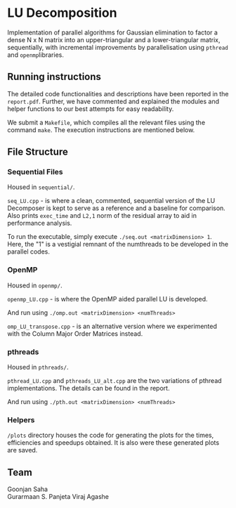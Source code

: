 # LU Decomposition

Implementation of parallel algorithms for Gaussian elimination to factor a dense N x N matrix into an upper-triangular and a lower-triangular matrix, sequentially, with incremental improvements by parallelisation  using `pthread` and `openmp`libraries. 

## Running instructions

The detailed code functionalities and descriptions have been reported in the `report.pdf`. Further, we have commented and explained the modules and helper functions to our best attempts for easy readability.

We submit a `Makefile`, which compiles all the relevant files using the command `make`. The execution instructions are mentioned below. 

## File Structure

### Sequential Files

Housed in `sequential/`.

`seq_LU.cpp` - is where a clean, commented, sequential version of the LU Decomposer is kept to serve as a reference and a baseline for comparison. Also prints `exec_time` and  `L2,1` norm of the residual array to aid in performance analysis.

To run the executable, simply execute `./seq.out <matrixDimension> 1`. Here, the "1" is a vestigial remnant of the numthreads to be developed in the parallel codes.

### OpenMP

Housed in `openmp/`.

`openmp_LU.cpp` - is where the OpenMP aided parallel LU is developed.

And run using `./omp.out <matrixDimension> <numThreads>`

`omp_LU_transpose.cpp` - is an alternative version where we experimented with the Column Major Order Matrices instead.

### pthreads


Housed in `pthreads/`.

`pthread_LU.cpp` and `pthreads_LU_alt.cpp` are the two variations of pthread implementations. The details can be found in the report.

And run using `./pth.out <matrixDimension> <numThreads>`


### Helpers

`/plots` directory houses the code for generating the plots for the times, efficiencies and speedups obtained. It is also were these generated plots are saved.


## Team

Goonjan Saha         
Gurarmaan S. Panjeta 
Viraj Agashe         